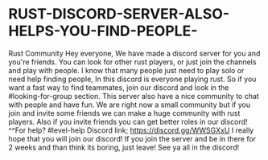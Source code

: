 # RUST-DISCORD-SERVER-ALSO-HELPS-YOU-FIND-PEOPLE-
Rust Community Hey everyone, We have made a discord server for you and you're friends. You can look for other rust players, or just join the channels and play with people. I know that many people just need to play solo or need help finding people, In this discord is everyone playing rust.  So if you want a fast way to find teammates, join our discord and look in the #looking-for-group section. This server also have a nice community to chat with people and have fun. We are right now a small community but if you join and invite some friends we can make a huge community with rust players. Also if you invite friends you can get better roles in our discord! ^^For help? #level-help Discord link; https://discord.gg/WWSGXxU I really hope that you will join our discord! If you join the server and be in there for 2 weeks and than think its boring, just leave! See ya all in the discord!
